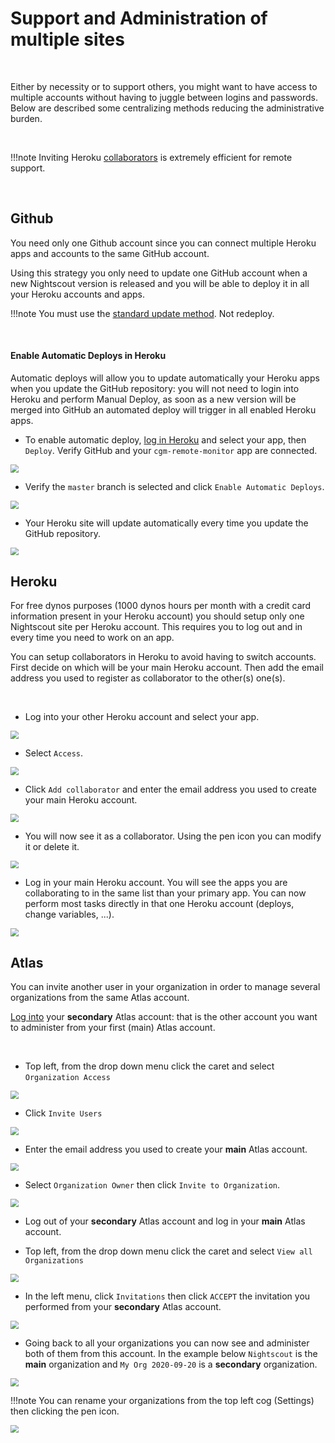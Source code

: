 # Support and Administration of multiple sites

</br>

Either by necessity or to support others, you might want to have access to multiple accounts without having to juggle between logins and passwords. Below are described some centralizing methods reducing the administrative burden.

</br>

!!!note
    Inviting Heroku [collaborators](./#heroku) is extremely efficient for remote support.

</br>

## Github

You need only one Github account since you can connect multiple Heroku apps and accounts to the same GitHub account.

Using this strategy you only need to update one GitHub account when a new Nightscout version is released and you will be able to deploy it in all your Heroku accounts and apps.

!!!note
    You must use the [standard update method](../../update/update/). Not redeploy.

</br>

#### Enable Automatic Deploys in Heroku

Automatic deploys will allow you to update automatically your Heroku apps when you update the GitHub repository: you will not need to login into Heroku and perform Manual Deploy, as soon as a new version will be merged into GitHub an automated deploy will trigger in all enabled Heroku apps.

- To enable automatic deploy, [log in Heroku](https://dashboard.heroku.com/apps/) and select your app, then `Deploy`. Verify GitHub and your `cgm-remote-monitor` app are connected.

<img src="../img/MultiNS06.png" style="zoom:80%;" >

</br>

- Verify the `master` branch is selected and click `Enable Automatic Deploys`.

<img src="../img/MultiNS04.png" style="zoom:80%;" >

</br>

- Your Heroku site will update automatically every time you update the GitHub repository.

<img src="../img/MultiNS05.png" style="zoom:80%;" >

</br>

## Heroku

For free dynos purposes (1000 dynos hours per month with a credit card information present in your Heroku account) you should setup only one Nightscout site per Heroku account. This requires you to log out and in every time you need to work on an app.

You can setup collaborators in Heroku to avoid having to switch accounts. First decide on which will be your main Heroku account. Then add the email address you used to register as collaborator to the other(s) one(s).

</br>

- Log into your other Heroku account and select your app.  

<img src="../img/MultiNS00.png" style="zoom:80%;" >

</br>

-  Select `Access`.

<img src="../img/MultiNS01.png" style="zoom:80%;" >

</br>

- Click `Add collaborator` and enter the email address you used to create your main Heroku account.

<img src="../img/MultiNS02.png" style="zoom:80%;" >

</br>

- You will now see it as a collaborator. Using the pen icon you can modify it or delete it.

<img src="../img/MultiNS03.png" style="zoom:80%;" >

</br>

- Log in your main Heroku account. You will see the apps you are collaborating to in the same list than your primary app. You can now perform most tasks directly in that one Heroku account (deploys, change variables, ...).

<img src="../img/MultiNS07.png" style="zoom:80%;" >

</br>

## Atlas

You can invite another user in your organization in order to manage several organizations from the same Atlas account.

[Log into](https://account.mongodb.com/account/login) your **secondary** Atlas account: that is the other account you want to administer from your first (main) Atlas account.

</br>

- Top left, from the drop down menu click the caret and select `Organization Access`

<img src="../img/MultiNS08.png" style="zoom:80%;" >

</br>

- Click `Invite Users`

<img src="../img/MultiNS09.png" style="zoom:80%;" >

</br>

- Enter the email address you used to create your **main** Atlas account.

<img src="../img/MultiNS10.png" style="zoom:80%;" >

</br>

- Select `Organization Owner` then click `Invite to Organization`.

<img src="../img/MultiNS11.png" style="zoom:80%;" >

</br>

- Log out of your **secondary** Atlas account and log in your **main** Atlas account.

- Top left, from the drop down menu click the caret and select `View all Organizations`

<img src="../img/MultiNS12.png" style="zoom:80%;" >

</br>

- In the left menu, click `Invitations` then click `ACCEPT` the invitation you performed from your **secondary** Atlas account.

<img src="../img/MultiNS13.png" style="zoom:80%;" >

</br>

- Going back to all your organizations you can now see and administer both of them from this account. In the example below `Nightscout` is the **main** organization and `My Org 2020-09-20` is a **secondary** organization.

<img src="../img/MultiNS14.png" style="zoom:80%;" >

</br>

!!!note
    You can rename your organizations from the top left cog (Settings) then clicking the pen icon.

<img src="../img/MultiNS15.png" style="zoom:80%;" >



